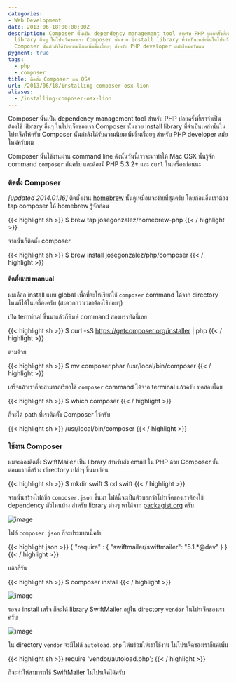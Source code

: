 ```yaml
---
categories:
- Web Development
date: 2013-06-18T00:00:00Z
description: Composer นั้นเป็น dependency management tool สำหรับ PHP บ่อยครั้งที่เราจำเป็นต้องใช้
  library อื่นๆ ในโปรเจ็คของเรา Composer นั้นช่วย install library ที่จำเป็นเหล่านั้นในโปรเจ็คให้ครับ
  Composer นั้นกำลังได้รับความนิยมเพิ่มขึ้นเรื่อยๆ สำหรับ PHP developer สมัยใหม่ครับผม
pygment: true
tags:
  - php
  - composer
title: ติดตั้ง Composer บน OSX
url: /2013/06/18/installing-composer-osx-lion
aliases:
  - /installing-composer-osx-lion
---
```


Composer นั้นเป็น dependency management tool สำหรับ PHP บ่อยครั้งที่เราจำเป็นต้องใช้ library อื่นๆ ในโปรเจ็คของเรา Composer นั้นช่วย install library ที่จำเป็นเหล่านั้นในโปรเจ็คให้ครับ Composer นั้นกำลังได้รับความนิยมเพิ่มขึ้นเรื่อยๆ สำหรับ PHP developer สมัยใหม่ครับผม

Composer นั้นใช้งานผ่าน command line ดังนั้นวันนี้เราจะมาทำให้ Mac OSX นั้นรู้จัก command <code>composer</code> กันครับ  และต้องมี PHP 5.3.2+ และ <code>curl</code> ในเครื่องก่อนนะ

### ติดตั้ง Composer

<em>[updated 2014.01.16]</em> ติดตั้งผ่าน [homebrew](http://brew.sh) นั้นดูเหมือนจะง่ายที่สุดครับ โดยก่อนอื่นเราต้อง tap  composer ให้ homebrew รู้จักก่อน

{{< highlight sh >}}
$ brew tap josegonzalez/homebrew-php
{{< / highlight >}}

จากนั้นก็ติดตั้ง composer

{{< highlight sh >}}
$ brew install josegonzalez/php/composer
{{< / highlight >}}

#### ติดตั้งแบบ manual

ผมเลือก install แบบ global เพื่อที่จะให้เรียกใช้ <code>composer</code> command ได้จาก directory ไหนก็ได้ในเครื่องครับ (สะดวกกว่าเวลาต้องใช้บ่อยๆ)

เปิด terminal ขึ้นมาแล้วก็พิมพ์ command สองบรรทัดนี้เลย

{{< highlight sh >}}
$ curl -sS https://getcomposer.org/installer | php
{{< / highlight >}}

ตามด้วย

{{< highlight sh >}}
$ mv composer.phar /usr/local/bin/composer
{{< / highlight >}}

เสร็จแล้วเราก็จะสามารถเรียกใช้ <code>composer</code> command ได้จาก terminal แล้วครับ ทดสอบโดย

{{< highlight sh >}}
$ which composer
{{< / highlight >}}

ก็จะได้ path ที่เราติดตั้ง Composer ไว้ครับ

{{< highlight sh >}}
/usr/local/bin/composer
{{< / highlight >}}

### ใช้งาน Composer

ผมจะลองติดตั้ง SwiftMailer เป็น library สำหรับส่ง email ใน PHP ด้วย Composer ขั้นตอนแรกก็สร้าง directory เปล่าๆ ขึ้นมาก่อน

{{< highlight sh >}}
$ mkdir swift
$ cd swift
{{< / highlight >}}

จากนั้นสร้างไฟล์ชื่อ <code>composer.json</code> ขึ้นมา ไฟล์นี้จะเป็นตัวบอกว่าโปรเจ็คของเราต้องใช้ dependency ตัวไหนบ้าง สำหรับ library ต่างๆ หาได้จาก [packagist.org](https://packagist.org/) ครับ

![image](http://farm3.staticflickr.com/2867/9075282740_9b46af0d7d_z.jpg)

ไฟล์ <code>composer.json</code> ก็จะประมาณนี้ครับ

{{< highlight json >}}
{
  "require" : {
    "swiftmailer/swiftmailer": "5.1.*@dev"
  }
}
{{< / highlight >}}

แล้วก็รัน

{{< highlight sh >}}
$ composer install
{{< / highlight >}}

![image](http://farm8.staticflickr.com/7453/9075336190_a56f25d621_o.png)

รอจน install เสร็จ ก็จะได้ library SwiftMailer อยู่ใน directory <code>vendor</code> ในโปรเจ็คของเราครับ

![image](http://farm4.staticflickr.com/3828/9073106529_f552a63379_o.png)

ใน directory <code>vendor</code> จะมีไฟล์ <code>autoload.php</code> ให้พร้อมให้เราใช้งาน ในโปรเจ็คของเราก็แค่เพิ่ม

{{< highlight sh >}}
require 'vendor/autoload.php';
{{< / highlight >}}

ก็จะทำให้สามารถใช้ SwiftMailer ในโปรเจ็คได้ครับ
